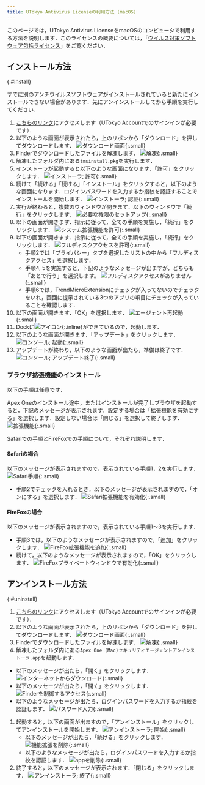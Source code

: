 ```yaml
---
title: UTokyo Antivirus Licenseの利用方法 (macOS)
---
```


このページでは，UTokyo Antivirus LicenseをmacOSのコンピュータで利用する方法を説明します．このライセンスの概要については，「[ウイルス対策ソフトウェア包括ライセンス](..)」をご覧ください．

## インストール方法
{:#install}

すでに別のアンチウイルスソフトウェアがインストールされていると新たにインストールできない場合があります．先にアンインストールしてから手順を実行してください．

1. [こちらのリンク](https://univtokyo.sharepoint.com/:u:/s/antivirus/EUB-3pO4d_9Jvcz-28s-A2QBpI08UNxT9rsbiBr8WqDj7Q)にアクセスします（UTokyo Accountでのサインインが必要です）．
1. 以下のような画面が表示されたら，上のリボンから「ダウンロード」を押してダウンロードします． 
![ダウンロード画面](i_1_download.png){:.small}
1. Finderでダウンロードしたファイルを解凍します．
![解凍](i_2_unpack.png){:.small}
1. 解凍したフォルダ内にある`tmsinstall.pkg`を実行します．
1. インストーラが起動すると以下のような画面になります．「許可」をクリックします．
![インストーラ; 許可](i_3_installer_allow.png){:.small}
1. 続けて「続ける」「続ける」「インストール」をクリックすると，以下のような画面になります．ログインパスワードを入力するか指紋を認証することでインストールを開始します．
![インストーラ; 認証](i_4_installer_auth.png){:.small}
3. 実行が終わると，複数のウィンドウが開きます．以下のウィンドウで「続行」をクリックします．
![必要な権限のセットアップ](i_5_setup.png){:.small}
1. 以下の画面が開きます．指示に従って，全ての手順を実施し，「続行」をクリックします．
![システム拡張機能を許可](i_6_extension.png){:.small}
1. 以下の画面が開きます．指示に従って，全ての手順を実施し，「続行」をクリックします．
![フルディスクアクセスを許可](i_7_disk_access.png){:.small}
    * 手順2では「プライバシー」タブを選択したリストの中から「フルディスクアクセス」を選択します．
    * 手順4, 5を実施すると，下記のようなメッセージが出ますが，どちらも「あとで行う」を選択します。
    ![フルディスクアクセスがありません](i_8_disc_access_prompt.png){:.small}
    * 手順6では，TrendMicroExtensionにチェックが入ってないのでチェックをいれ，画面に提示されている3つのアプリの項目にチェックが入っていることを確認します．
1. 以下の画面が開きます．「OK」を選択します．
![エージェント再起動](i_9_restart.png){:.small}
1. Dockに![アイコン](i_10_icon.png){:.inline}ができているので，起動します．
1. 以下のような画面が開きます．「アップデート」をクリックします．
![コンソール; 起動](i_11_update_start.png){:.small}
1. アップデートが終わり，以下のような画面が出たら，準備は終了です．
![コンソール; アップデート終了](i_12_update_end.png){:.small}

### ブラウザ拡張機能のインストール

以下の手順は任意です．

Apex Oneのインストール途中，またはインストールが完了しブラウザを起動すると，下記のメッセージが表示されます．設定する場合は「拡張機能を有効にする」を選択します．設定しない場合は「閉じる」を選択して終了します．
![拡張機能](){:.small}

Safariでの手順とFireFoxでの手順について，それぞれ説明します．

#### Safariの場合

以下のメッセージが表示されますので，表示されている手順1，2を実行します．
![Safari手順](){:.small}
* 手順2でチェックを入れるとき，以下のメッセージが表示されますので，「オンにする」を選択します．
![Safari拡張機能を有効化](){:.small}

#### FireFoxの場合

以下のメッセージが表示されますので，表示されている手順1〜3を実行します．

* 手順3では，以下のようなメッセージが表示されますので，「追加」をクリックします．
![FireFox拡張機能を追加](){:.small}
* 続けて，以下のようなメッセージが表示されますので，「OK」をクリックします．
![FireFoxプライベートウィンドウで有効化](){:.small}

## アンインストール方法
{:#uninstall}

1. [こちらのリンク](https://univtokyo.sharepoint.com/:u:/s/antivirus/EUB-3pO4d_9Jvcz-28s-A2QBpI08UNxT9rsbiBr8WqDj7Q)にアクセスします（UTokyo Accountでのサインインが必要です）．
1. 以下のような画面が表示されたら，上のリボンから「ダウンロード」を押してダウンロードします． 
![ダウンロード画面](){:.small}
1. Finderでダウンロードしたファイルを解凍します．
![解凍](){:.small}
1. 解凍したフォルダ内にある`Apex One (Mac)セキュリティエージェントアンインストーラ.app`を起動します．
  * 以下のメッセージが出たら，「開く」をクリックします．
  ![インターネットからダウンロード](){:.small}
  * 以下のメッセージが出たら，「開く」をクリックします． 
  ![Finderを制御するアクセス](){:.small}
  * 以下のようなメッセージが出たら，ログインパスワードを入力するか指紋を認証します．
  ![パスワード入力](){:.small}
1. 起動すると，以下の画面が出ますので，「アンインストール」をクリックしてアンインストールを開始します．
![アンインストーラ; 開始](){:.small}
   * 以下のメッセージが出たら，「続ける」をクリックします．
   ![機能拡張を削除](){:.small}
   * 以下のようなメッセージが出たら，ログインパスワードを入力するか指紋を認証します．
   ![appを削除](){:.small}
1. 終了すると，以下のメッセージが表示されます．「閉じる」をクリックします．
![アンインストーラ; 終了](){:.small}
